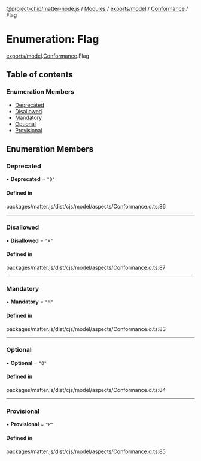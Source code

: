 [@project-chip/matter-node.js](../README.md) / [Modules](../modules.md) / [exports/model](../modules/exports_model.md) / [Conformance](../modules/exports_model.Conformance.md) / Flag

# Enumeration: Flag

[exports/model](../modules/exports_model.md).[Conformance](../modules/exports_model.Conformance.md).Flag

## Table of contents

### Enumeration Members

- [Deprecated](exports_model.Conformance.Flag.md#deprecated)
- [Disallowed](exports_model.Conformance.Flag.md#disallowed)
- [Mandatory](exports_model.Conformance.Flag.md#mandatory)
- [Optional](exports_model.Conformance.Flag.md#optional)
- [Provisional](exports_model.Conformance.Flag.md#provisional)

## Enumeration Members

### Deprecated

• **Deprecated** = ``"D"``

#### Defined in

packages/matter.js/dist/cjs/model/aspects/Conformance.d.ts:86

___

### Disallowed

• **Disallowed** = ``"X"``

#### Defined in

packages/matter.js/dist/cjs/model/aspects/Conformance.d.ts:87

___

### Mandatory

• **Mandatory** = ``"M"``

#### Defined in

packages/matter.js/dist/cjs/model/aspects/Conformance.d.ts:83

___

### Optional

• **Optional** = ``"O"``

#### Defined in

packages/matter.js/dist/cjs/model/aspects/Conformance.d.ts:84

___

### Provisional

• **Provisional** = ``"P"``

#### Defined in

packages/matter.js/dist/cjs/model/aspects/Conformance.d.ts:85
